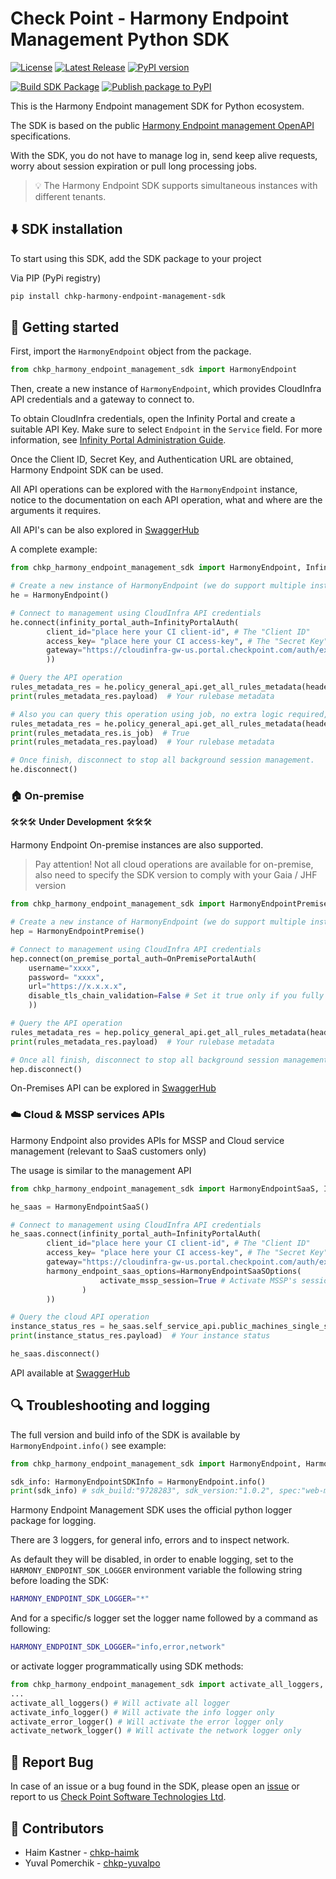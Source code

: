 # Check Point - Harmony Endpoint Management Python SDK

[![License](https://img.shields.io/github/license/CheckPointSW/harmony-endpoint-management-py-sdk.svg?style=plastic)](https://github.com/CheckPointSW/harmony-endpoint-management-py-sdk/blob/release/LICENSE) [![Latest Release](https://img.shields.io/github/v/release/CheckPointSW/harmony-endpoint-management-py-sdk?style=plastic)](https://github.com/CheckPointSW/harmony-endpoint-management-py-sdk/releases) [![PyPI version](https://img.shields.io/pypi/v/chkp-harmony-endpoint-management-sdk.svg?style=plastic)](https://pypi.org/project/chkp-harmony-endpoint-management-sdk/)


<!-- 
Coming soon :)

[![npm downloads](https://img.shields.io/npm/dt/@chkp/harmony-endpoint-management-sdk.svg.svg?style=plastic)](https://npmjs.com/package/@chkp/harmony-endpoint-management-sdk.svg)

[![GitHub stars](https://img.shields.io/github/stars/CheckPointSW/harmony-endpoint-management-py-sdk.svg?style=social&label=Star)](https://github.com/CheckPointSW/harmony-endpoint-management-py-sdk/stargazers) -->

[![Build SDK Package](https://github.com/CheckPointSW/harmony-endpoint-management-py-sdk/actions/workflows/build.yml/badge.svg)](https://github.com/CheckPointSW/harmony-endpoint-management-py-sdk/actions/workflows/build.yml) [![Publish package to PyPI](https://github.com/CheckPointSW/harmony-endpoint-management-py-sdk/actions/workflows/release.yml/badge.svg)](https://github.com/CheckPointSW/harmony-endpoint-management-py-sdk/actions/workflows/release.yml)

This is the Harmony Endpoint management SDK for Python ecosystem.

The SDK is based on the public [Harmony Endpoint management OpenAPI](https://app.swaggerhub.com/apis/Check-Point/web-mgmt-external-api-production) specifications.

With the SDK, you do not have to manage log in, send keep alive requests, worry about session expiration or pull long processing jobs.

> 💡 The Harmony Endpoint SDK supports simultaneous instances with different tenants.

## ⬇️ SDK installation

To start using this SDK, add the SDK package to your project

Via PIP (PyPi registry)
```bash 
pip install chkp-harmony-endpoint-management-sdk
```

## 🚀 Getting started

First, import the `HarmonyEndpoint` object from the package.

```python
from chkp_harmony_endpoint_management_sdk import HarmonyEndpoint
```

Then, create a new instance of `HarmonyEndpoint`, which provides CloudInfra API credentials and a gateway to connect to.

To obtain CloudInfra credentials, open the Infinity Portal and create a suitable API Key. Make sure to select `Endpoint` in the `Service` field. For more information, see [Infinity Portal Administration Guide](https://sc1.checkpoint.com/documents/Infinity_Portal/WebAdminGuides/EN/Infinity-Portal-Admin-Guide/Content/Topics-Infinity-Portal/API-Keys.htm?tocpath=Global%20Settings%7C_____7#API_Keys).

Once the Client ID, Secret Key, and Authentication URL are obtained, Harmony Endpoint SDK can be used.

All API operations can be explored with the `HarmonyEndpoint` instance, notice to the documentation on each API operation, what and where are the arguments it requires.

All API's can be also explored in [SwaggerHub](https://app.swaggerhub.com/apis/Check-Point/web-mgmt-external-api-production)

A complete example:

```python
from chkp_harmony_endpoint_management_sdk import HarmonyEndpoint, InfinityPortalAuth

# Create a new instance of HarmonyEndpoint (we do support multiple instances in parallel)
he = HarmonyEndpoint()

# Connect to management using CloudInfra API credentials
he.connect(infinity_portal_auth=InfinityPortalAuth(
        client_id="place here your CI client-id", # The "Client ID"
        access_key= "place here your CI access-key", # The "Secret Key"
        gateway="https://cloudinfra-gw-us.portal.checkpoint.com/auth/external" # The "Authentication URL"
        )) 

# Query the API operation
rules_metadata_res = he.policy_general_api.get_all_rules_metadata(header_params={ "x-mgmt-run-as-job": 'off'})
print(rules_metadata_res.payload)  # Your rulebase metadata

# Also you can query this operation using job, no extra logic required, in the background, it will trigger a job and will pull the status till it finish and return the final results. 
rules_metadata_res = he.policy_general_api.get_all_rules_metadata(header_params={ "x-mgmt-run-as-job": 'on'})
print(rules_metadata_res.is_job)  # True
print(rules_metadata_res.payload)  # Your rulebase metadata

# Once finish, disconnect to stop all background session management. 
he.disconnect()
```

### 🏠 On-premise

🛠️🛠️🛠️ **Under Development** 🛠️🛠️🛠️

Harmony Endpoint On-premise instances are also supported.

> Pay attention! Not all cloud operations are available for on-premise, also need to specify the SDK version to comply with your Gaia / JHF version


```python
from chkp_harmony_endpoint_management_sdk import HarmonyEndpointPremise, OnPremisePortalAuth

# Create a new instance of HarmonyEndpoint (we do support multiple instances in parallel)
hep = HarmonyEndpointPremise()

# Connect to management using CloudInfra API credentials
hep.connect(on_premise_portal_auth=OnPremisePortalAuth(
    username="xxxx", 
    password= "xxxx", 
    url="https://x.x.x.x",
    disable_tls_chain_validation=False # Set it true only if you fully trust this URL (e.g. case of internal but not verified https certificate)
    )) 

# Query the API operation
rules_metadata_res = hep.policy_general_api.get_all_rules_metadata(header_params={ "x-mgmt-run-as-job": 'off'})
print(rules_metadata_res.payload)  # Your rulebase metadata

# Once all finish, disconnect to stop all background session management. 
hep.disconnect()
```

On-Premises API can be explored in [SwaggerHub](https://app.swaggerhub.com/apis/Check-Point/web-mgmt-external-api-premise)

### ☁️ Cloud & MSSP services APIs

Harmony Endpoint also provides APIs for MSSP and Cloud service management (relevant to SaaS customers only) 


The usage is similar to the management API
```python
from chkp_harmony_endpoint_management_sdk import HarmonyEndpointSaaS, InfinityPortalAuth, HarmonyEndpointSaaSOptions

he_saas = HarmonyEndpointSaaS()

# Connect to management using CloudInfra API credentials
he_saas.connect(infinity_portal_auth=InfinityPortalAuth(
        client_id="place here your CI client-id", # The "Client ID"
        access_key= "place here your CI access-key", # The "Secret Key"
        gateway="https://cloudinfra-gw-us.portal.checkpoint.com/auth/external", # The "Authentication URL"
        harmony_endpoint_saas_options=HarmonyEndpointSaaSOptions(
                    activate_mssp_session=True # Activate MSSP's session management, turn on if you're using MSSP APIs
                )
        )) 

# Query the cloud API operation
instance_status_res = he_saas.self_service_api.public_machines_single_status()
print(instance_status_res.payload)  # Your instance status

he_saas.disconnect()
```
API available at [SwaggerHub](https://app.swaggerhub.com/apis/Check-Point/harmony-endpoint-cloud-api-prod)

## 🔍 Troubleshooting and logging

The full version and build info of the SDK is available by `HarmonyEndpoint.info()` see example:
```python
from chkp_harmony_endpoint_management_sdk import HarmonyEndpoint, HarmonyEndpointSDKInfo

sdk_info: HarmonyEndpointSDKInfo = HarmonyEndpoint.info()
print(sdk_info) # sdk_build:"9728283", sdk_version:"1.0.2", spec:"web-mgmt-external-api-production", spec_version:"1.9.159", released_on:"2023-09-10T18:14:38.264Z"
```

Harmony Endpoint Management SDK uses the official python logger package for logging.

There are 3 loggers, for general info, errors and to inspect network.

As default they will be disabled, in order to enable logging, set to the `HARMONY_ENDPOINT_SDK_LOGGER` environment variable the following string before loading the SDK:
```bash
HARMONY_ENDPOINT_SDK_LOGGER="*"
```

And for a specific/s logger set the logger name followed by a command as following:
```bash
HARMONY_ENDPOINT_SDK_LOGGER="info,error,network"
```

or activate logger programmatically using SDK methods:
```python
from chkp_harmony_endpoint_management_sdk import activate_all_loggers, activate_info_logger, activate_error_logger, activate_network_logger
...
activate_all_loggers() # Will activate all logger
activate_info_logger() # Will activate the info logger only
activate_error_logger() # Will activate the error logger only
activate_network_logger() # Will activate the network logger only
```

## 🐞 Report Bug

In case of an issue or a bug found in the SDK, please open an [issue](https://github.com/CheckPointSW/harmony-endpoint-management-py-sdk/issues) or report to us [Check Point Software Technologies Ltd](mailto:harmony-endpoint-external-api@checkpoint.com).

## 🤝 Contributors 
- Haim Kastner - [chkp-haimk](https://github.com/chkp-haimk)
- Yuval Pomerchik - [chkp-yuvalpo](https://github.com/chkp-yuvalpo)

